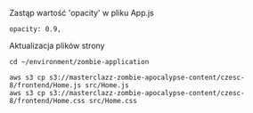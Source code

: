Zastąp wartość 'opacity' w pliku App.js
```
opacity: 0.9,
```

Aktualizacja plików strony
```
cd ~/environment/zombie-application

aws s3 cp s3://masterclazz-zombie-apocalypse-content/czesc-8/frontend/Home.js src/Home.js
aws s3 cp s3://masterclazz-zombie-apocalypse-content/czesc-8/frontend/Home.css src/Home.css
```
